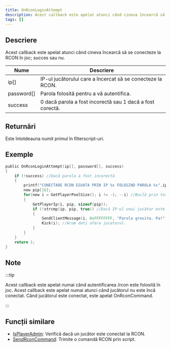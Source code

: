 ```yaml
---
title: OnRconLoginAttempt
description: Acest callback este apelat atunci când cineva încearcă să se conecteze la RCON în joc; succes sau nu.
tags: []
---
```


## Descriere

Acest callback este apelat atunci când cineva încearcă să se conecteze la RCON în joc; succes sau nu.

| Nume       | Descriere                                                  |
| ---------- | ---------------------------------------------------------- |
| ip[]       | IP-ul jucătorului care a încercat să se conecteze la RCON. |
| password[] | Parola folosită pentru a vă autentifica.                   |
| success    | 0 dacă parola a fost incorectă sau 1 dacă a fost corectă.  |

## Returnări

Este întotdeauna numit primul în filterscript-uri.

## Exemple

```c
public OnRconLoginAttempt(ip[], password[], success)
{
    if (!success) //Dacă parola a fost incorectă
    {
        printf("CONECTARE RCON ESUATA PRIN IP %s FOLOSIND PAROLA %s",ip, password);
        new pip[16];
        for(new i = GetPlayerPoolSize(); i != -1; --i) //Buclă prin toți jucătorii
        {
            GetPlayerIp(i, pip, sizeof(pip));
            if (!strcmp(ip, pip, true)) //Dacă IP-ul unui jucător este IP-ul care a eșuat autentificarea
            {
                SendClientMessage(i, 0xFFFFFFFF, "Parola gresita. Pa!"); //Trimite un mesaj
                Kick(i); //Acum dati afara jucatorul.
            }
        }
    }
    return 1;
}
```

## Note

:::tip

Acest callback este apelat numai când autentificarea /rcon este folosită în joc. Acest callback este apelat numai atunci când jucătorul nu este încă conectat. Când jucătorul este conectat, este apelat OnRconCommand.

:::

## Funcții similare

- [IsPlayerAdmin](../functions/IsPlayerAdmin): Verifică dacă un jucător este conectat la RCON.
- [SendRconCommand](../functions/SendRconCommand): Trimite o comandă RCON prin script.